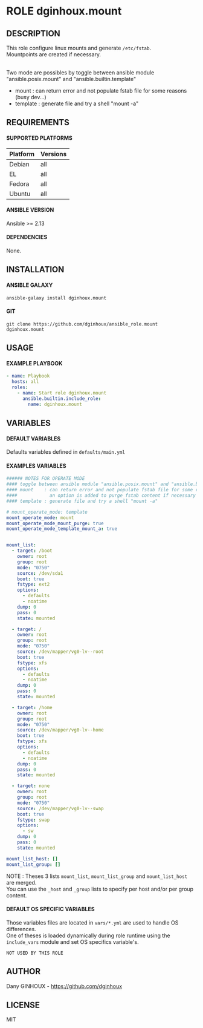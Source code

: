 # ROLE dginhoux.mount



## DESCRIPTION

This role configure linux mounts and generate `/etc/fstab`. <br />
Mountpoints are created if necessary. <br /><br />

Two mode are possibles by toggle between ansible module "ansible.posix.mount" and "ansible.builtin.template"<br />
* mount : can return error and not populate fstab file for some reasons (busy dev...)
* template : generate file and try a shell "mount -a"


## REQUIREMENTS

#### SUPPORTED PLATFORMS

| Platform | Versions |
|----------|----------|
| Debian | all |
| EL | all |
| Fedora | all |
| Ubuntu | all |

#### ANSIBLE VERSION

Ansible >= 2.13

#### DEPENDENCIES

None.



## INSTALLATION

#### ANSIBLE GALAXY

```shell
ansible-galaxy install dginhoux.mount
```
#### GIT

```shell
git clone https://github.com/dginhoux/ansible_role.mount dginhoux.mount
```


## USAGE

#### EXAMPLE PLAYBOOK

```yaml
- name: Playbook
  hosts: all
  roles:
    - name: Start role dginhoux.mount
      ansible.builtin.include_role:
        name: dginhoux.mount
```


## VARIABLES

#### DEFAULT VARIABLES

Defaults variables defined in `defaults/main.yml`


#### EXAMPLES VARIABLES


```yaml
###### NOTES FOR OPERATE MODE
#### toggle between ansible module "ansible.posix.mount" and "ansible.builtin.template"
#### mount    : can return error and not populate fstab file for some reasons (busy dev...)
####            an option is added to purge fstab content if necessary
#### template : generate file and try a shell "mount -a"

# mount_operate_mode: template
mount_operate_mode: mount
mount_operate_mode_mount_purge: true
mount_operate_mode_template_mount_a: true


mount_list:
  - target: /boot
    owner: root
    group: root
    mode: "0750"
    source: /dev/sda1
    boot: true
    fstype: ext2
    options:
      - defaults
      - noatime
    dump: 0
    pass: 0
    state: mounted

  - target: /
    owner: root
    group: root
    mode: "0750"
    source: /dev/mapper/vg0-lv--root
    boot: true
    fstype: xfs
    options:
      - defaults
      - noatime
    dump: 0
    pass: 0
    state: mounted

  - target: /home
    owner: root
    group: root
    mode: "0750"
    source: /dev/mapper/vg0-lv--home
    boot: true
    fstype: xfs
    options:
      - defaults
      - noatime
    dump: 0
    pass: 0
    state: mounted

  - target: none
    owner: root
    group: root
    mode: "0750"
    source: /dev/mapper/vg0-lv--swap
    boot: true
    fstype: swap
    options:
      - sw
    dump: 0
    pass: 0
    state: mounted

mount_list_host: []
mount_list_group: []
```

NOTE : Theses 3 lists `mount_list`, `mount_list_group` and `mount_list_host` are merged. <br />
You can use the `_host` and `_group` lists to specify per host and/or per group content.


#### DEFAULT OS SPECIFIC VARIABLES

Those variables files are located in `vars/*.yml` are used to handle OS differences.<br />
One of theses is loaded dynamically during role runtime using the `include_vars` module and set OS specifics variable's.

`NOT USED BY THIS ROLE`


## AUTHOR

Dany GINHOUX - https://github.com/dginhoux



## LICENSE

MIT
